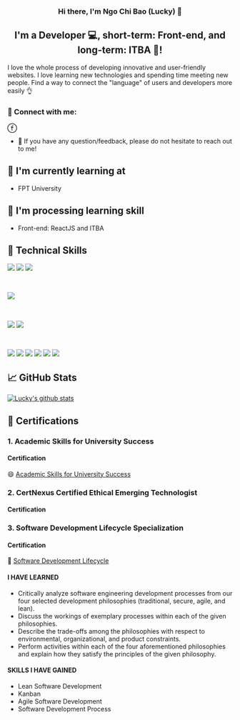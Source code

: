 <h3 align="center">
Hi there, I'm Ngo Chi Bao (Lucky)</a> 👋
</h3>

<h2 align="center">
I'm a Developer 💻, short-term: Front-end, and long-term: ITBA 💪!
</h2> 

I love the whole process of developing innovative and user-friendly websites. I love learning new technologies and spending time meeting new people. Find a way to connect the "language" of users and developers more easily 👌

### 🤝 Connect with me:

<a href="https://www.facebook.com/chibao.ngo.7161/"><img align="left" src="https://github.com/baolucky1901/baolucky1901/blob/main/images/Facebook.svg" alt="baolucky | Facebook" width="21px"/></a>
</br>
- 💬 If you have any question/feedback, please do not hesitate to reach out to me!

## 🔭 I'm currently learning at

- FPT University

## 🌱 I'm processing learning skill

- Front-end: ReactJS and ITBA 

## 💼 Technical Skills

![](https://img.shields.io/badge/Code-Java-informational?style=flat&logo=Java&color=ED8B00)
![](https://img.shields.io/badge/Code-JavaScript-informational?style=flat&logo=JavaScript&color=F7DF1E)
![](https://img.shields.io/badge/Code-HTML5-informational?style=flat&logo=HTML5&color=E34F26)

</br>

![](https://img.shields.io/badge/Database-MicrosoftSQLServer-informational?style=flat&logo=MicrosoftSQLServer&color=CC2927)

</br>

![](https://img.shields.io/badge/Style-Bootstrap-informational?style=flat&logo=Bootstrap&color=7952B3)
![](https://img.shields.io/badge/Style-CSS3-informational?style=flat&logo=CSS3&color=1572B6)

</br>

![](https://img.shields.io/badge/Tools-Maven-informational?style=flat&logo=Maven&color=C71A36)
![](https://img.shields.io/badge/Tools-Figma-informational?style=flat&logo=Figma&color=F24E1E)
![](https://img.shields.io/badge/Tools-Postman-informational?style=flat&logo=Postman&color=FF6C37)
![](https://img.shields.io/badge/Tools-Jira-informational?style=flat&logo=Jira&color=0A0FFF)
![](https://img.shields.io/badge/Tools-Trello-informational?style=flat&logo=Trello&color=026AA7)
![](https://img.shields.io/badge/Tools-GitHub-informational?style=flat&logo=GitHub&color=181717)

## 📈 GitHub Stats 

[![Lucky's github stats](https://github-readme-stats.vercel.app/api?username=baolucky1901)](https://github.com/baolucky1901)

## 📝 Certifications 

### 1. Academic Skills for University Success

#### Certification

😄 [Academic Skills for University Success](https://www.coursera.org/account/accomplishments/specialization/certificate/9KNTSD6SGZAB)

### 2. CertNexus Certified Ethical Emerging Technologist

#### Certification



### 3. Software Development Lifecycle Specialization

#### Certification

🤗 [Software Development Lifecycle](https://www.coursera.org/account/accomplishments/specialization/certificate/JNNS4LDQKL3R)

#### I HAVE LEARNED

 - Critically analyze software engineering development processes from our four selected development philosophies (traditional, secure, agile, and lean).
 - Discuss the workings of exemplary processes within each of the given philosophies.
 - Describe the trade-offs among the philosophies with respect to environmental, organizational, and product constraints.
 - Perform activities within each of the four aforementioned philosophies and explain how they satisfy the principles of the given philosophy.
#### SKILLS I HAVE GAINED
 - Lean Software Development
 - Kanban
 - Agile Software Development
 - Software Development Process








